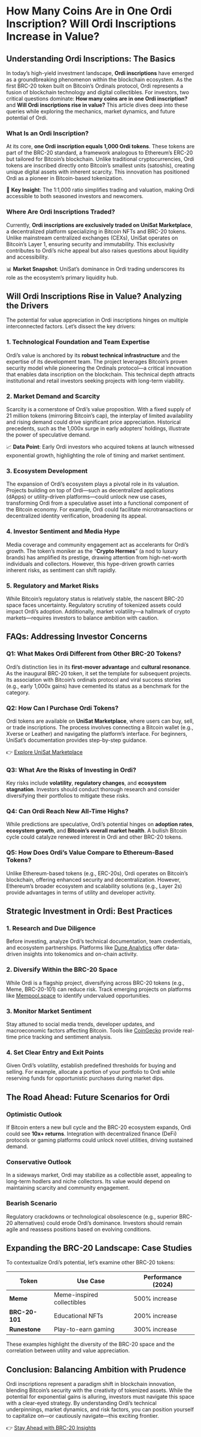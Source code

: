 # How Many Coins Are in One Ordi Inscription? Will Ordi Inscriptions Increase in Value?

## Understanding Ordi Inscriptions: The Basics

In today’s high-yield investment landscape, **Ordi inscriptions** have emerged as a groundbreaking phenomenon within the blockchain ecosystem. As the first BRC-20 token built on Bitcoin’s Ordinals protocol, Ordi represents a fusion of blockchain technology and digital collectibles. For investors, two critical questions dominate: **How many coins are in one Ordi inscription?** and **Will Ordi inscriptions rise in value?** This article dives deep into these queries while exploring the mechanics, market dynamics, and future potential of Ordi.

### What Is an Ordi Inscription?

At its core, **one Ordi inscription equals 1,000 Ordi tokens**. These tokens are part of the BRC-20 standard, a framework analogous to Ethereum’s ERC-20 but tailored for Bitcoin’s blockchain. Unlike traditional cryptocurrencies, Ordi tokens are inscribed directly onto Bitcoin’s smallest units (satoshis), creating unique digital assets with inherent scarcity. This innovation has positioned Ordi as a pioneer in Bitcoin-based tokenization.

🔑 **Key Insight**: The 1:1,000 ratio simplifies trading and valuation, making Ordi accessible to both seasoned investors and newcomers.

### Where Are Ordi Inscriptions Traded?

Currently, **Ordi inscriptions are exclusively traded on UniSat Marketplace**, a decentralized platform specializing in Bitcoin NFTs and BRC-20 tokens. Unlike mainstream centralized exchanges (CEXs), UniSat operates on Bitcoin’s Layer 1, ensuring security and immutability. This exclusivity contributes to Ordi’s niche appeal but also raises questions about liquidity and accessibility.

📊 **Market Snapshot**: UniSat’s dominance in Ordi trading underscores its role as the ecosystem’s primary liquidity hub.

## Will Ordi Inscriptions Rise in Value? Analyzing the Drivers

The potential for value appreciation in Ordi inscriptions hinges on multiple interconnected factors. Let’s dissect the key drivers:

### 1. **Technological Foundation and Team Expertise**

Ordi’s value is anchored by its **robust technical infrastructure** and the expertise of its development team. The project leverages Bitcoin’s proven security model while pioneering the Ordinals protocol—a critical innovation that enables data inscription on the blockchain. This technical depth attracts institutional and retail investors seeking projects with long-term viability.

### 2. **Market Demand and Scarcity**

Scarcity is a cornerstone of Ordi’s value proposition. With a fixed supply of 21 million tokens (mirroring Bitcoin’s cap), the interplay of limited availability and rising demand could drive significant price appreciation. Historical precedents, such as the 1,000x surge in early adopters’ holdings, illustrate the power of speculative demand.

📈 **Data Point**: Early Ordi investors who acquired tokens at launch witnessed exponential growth, highlighting the role of timing and market sentiment.

### 3. **Ecosystem Development**

The expansion of Ordi’s ecosystem plays a pivotal role in its valuation. Projects building on top of Ordi—such as decentralized applications (dApps) or utility-driven platforms—could unlock new use cases, transforming Ordi from a speculative asset into a functional component of the Bitcoin economy. For example, Ordi could facilitate microtransactions or decentralized identity verification, broadening its appeal.

### 4. **Investor Sentiment and Media Hype**

Media coverage and community engagement act as accelerants for Ordi’s growth. The token’s moniker as the “**Crypto Hermes**” (a nod to luxury brands) has amplified its prestige, drawing attention from high-net-worth individuals and collectors. However, this hype-driven growth carries inherent risks, as sentiment can shift rapidly.

### 5. **Regulatory and Market Risks**

While Bitcoin’s regulatory status is relatively stable, the nascent BRC-20 space faces uncertainty. Regulatory scrutiny of tokenized assets could impact Ordi’s adoption. Additionally, market volatility—a hallmark of crypto markets—requires investors to balance ambition with caution.

## FAQs: Addressing Investor Concerns

### Q1: What Makes Ordi Different from Other BRC-20 Tokens?

Ordi’s distinction lies in its **first-mover advantage** and **cultural resonance**. As the inaugural BRC-20 token, it set the template for subsequent projects. Its association with Bitcoin’s ordinals protocol and viral success stories (e.g., early 1,000x gains) have cemented its status as a benchmark for the category.

### Q2: How Can I Purchase Ordi Tokens?

Ordi tokens are available on **UniSat Marketplace**, where users can buy, sell, or trade inscriptions. The process involves connecting a Bitcoin wallet (e.g., Xverse or Leather) and navigating the platform’s interface. For beginners, UniSat’s documentation provides step-by-step guidance.

👉 [Explore UniSat Marketplace](https://bit.ly/okx-bonus)

### Q3: What Are the Risks of Investing in Ordi?

Key risks include **volatility**, **regulatory changes**, and **ecosystem stagnation**. Investors should conduct thorough research and consider diversifying their portfolios to mitigate these risks.

### Q4: Can Ordi Reach New All-Time Highs?

While predictions are speculative, Ordi’s potential hinges on **adoption rates**, **ecosystem growth**, and **Bitcoin’s overall market health**. A bullish Bitcoin cycle could catalyze renewed interest in Ordi and other BRC-20 tokens.

### Q5: How Does Ordi’s Value Compare to Ethereum-Based Tokens?

Unlike Ethereum-based tokens (e.g., ERC-20s), Ordi operates on Bitcoin’s blockchain, offering enhanced security and decentralization. However, Ethereum’s broader ecosystem and scalability solutions (e.g., Layer 2s) provide advantages in terms of utility and developer activity.

## Strategic Investment in Ordi: Best Practices

### 1. **Research and Due Diligence**

Before investing, analyze Ordi’s technical documentation, team credentials, and ecosystem partnerships. Platforms like [Dune Analytics](https://bit.ly/okx-bonus) offer data-driven insights into tokenomics and on-chain activity.

### 2. **Diversify Within the BRC-20 Space**

While Ordi is a flagship project, diversifying across BRC-20 tokens (e.g., Meme, BRC-20-101) can reduce risk. Track emerging projects on platforms like [Mempool.space](https://bit.ly/okx-bonus) to identify undervalued opportunities.

### 3. **Monitor Market Sentiment**

Stay attuned to social media trends, developer updates, and macroeconomic factors affecting Bitcoin. Tools like [CoinGecko](https://bit.ly/okx-bonus) provide real-time price tracking and sentiment analysis.

### 4. **Set Clear Entry and Exit Points**

Given Ordi’s volatility, establish predefined thresholds for buying and selling. For example, allocate a portion of your portfolio to Ordi while reserving funds for opportunistic purchases during market dips.

## The Road Ahead: Future Scenarios for Ordi

### Optimistic Outlook

If Bitcoin enters a new bull cycle and the BRC-20 ecosystem expands, Ordi could see **10x+ returns**. Integration with decentralized finance (DeFi) protocols or gaming platforms could unlock novel utilities, driving sustained demand.

### Conservative Outlook

In a sideways market, Ordi may stabilize as a collectible asset, appealing to long-term hodlers and niche collectors. Its value would depend on maintaining scarcity and community engagement.

### Bearish Scenario

Regulatory crackdowns or technological obsolescence (e.g., superior BRC-20 alternatives) could erode Ordi’s dominance. Investors should remain agile and reassess positions based on evolving conditions.

## Expanding the BRC-20 Landscape: Case Studies

To contextualize Ordi’s potential, let’s examine other BRC-20 tokens:

| Token | Use Case | Performance (2024) |
|-------|----------|--------------------|
| **Meme** | Meme-inspired collectibles | 500% increase |
| **BRC-20-101** | Educational NFTs | 200% increase |
| **Runestone** | Play-to-earn gaming | 300% increase |

These examples highlight the diversity of the BRC-20 space and the correlation between utility and value appreciation.

## Conclusion: Balancing Ambition with Prudence

Ordi inscriptions represent a paradigm shift in blockchain innovation, blending Bitcoin’s security with the creativity of tokenized assets. While the potential for exponential gains is alluring, investors must navigate this space with a clear-eyed strategy. By understanding Ordi’s technical underpinnings, market dynamics, and risk factors, you can position yourself to capitalize on—or cautiously navigate—this exciting frontier.

👉 [Stay Ahead with BRC-20 Insights](https://bit.ly/okx-bonus)